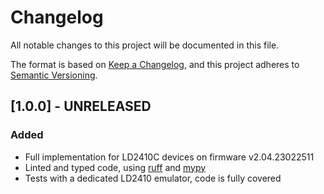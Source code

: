 # Changelog

All notable changes to this project will be documented in this file.

The format is based on [Keep a Changelog](https://keepachangelog.com/en/1.0.0/),
and this project adheres to [Semantic Versioning](https://semver.org/spec/v2.0.0.html).

## [1.0.0] - UNRELEASED

### Added

- Full implementation for LD2410C devices on firmware v2.04.23022511
- Linted and typed code, using [ruff](https://docs.astral.sh/ruff/) and [mypy](https://www.mypy-lang.org/)
- Tests with a dedicated LD2410 emulator, code is fully covered
